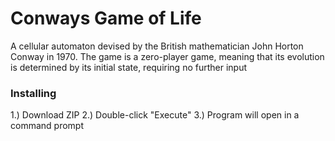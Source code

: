 # Conways Game of Life
A cellular automaton devised by the British mathematician John Horton Conway in 1970. The game is a zero-player game, meaning that its evolution is determined by its initial state, requiring no further input

### Installing
1.) Download ZIP
2.) Double-click "Execute"
3.) Program will open in a command prompt